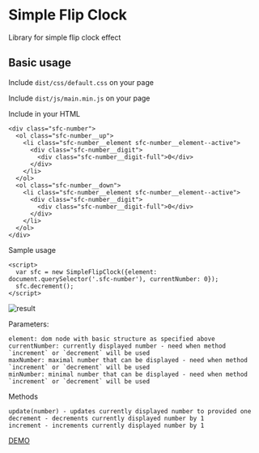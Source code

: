 # Simple Flip Clock

Library for simple flip clock effect

## Basic usage

Include `dist/css/default.css` on your page

Include `dist/js/main.min.js` on your page

Include in your HTML

    <div class="sfc-number">
      <ol class="sfc-number__up">
        <li class="sfc-number__element sfc-number__element--active">
          <div class="sfc-number__digit">
            <div class="sfc-number__digit-full">0</div>
          </div>
        </li>
      </ol>
      <ol class="sfc-number__down">
        <li class="sfc-number__element sfc-number__element--active">
          <div class="sfc-number__digit">
            <div class="sfc-number__digit-full">0</div>
          </div>
        </li>
      </ol>
    </div>

Sample usage

    <script>
      var sfc = new SimpleFlipClock({element: document.querySelector('.sfc-number'), currentNumber: 0});
      sfc.decrement();
    </script>

![result](https://i.gyazo.com/8925a6b8f2d4d82ee9b4307a25e48017.gif)

Parameters:

    element: dom node with basic structure as specified above
    currentNumber: currently displayed number - need when method `increment` or `decrement` will be used
    maxNumber: maximal number that can be displayed - need when method `increment` or `decrement` will be used
    minNumber: minimal number that can be displayed - need when method `increment` or `decrement` will be used
    
Methods
        
    update(number) - updates currently displayed number to provided one
    decrement - decrements currently displayed number by 1
    increment - increments currently displayed number by 1
        
[DEMO](https://brainly.github.io/simple-flip-clock/)
